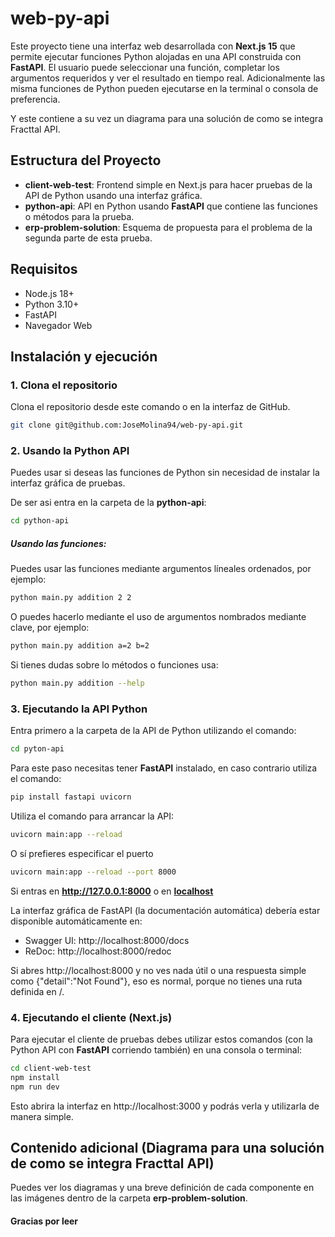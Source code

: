 # web-py-api

Este proyecto tiene una interfaz web desarrollada con **Next.js 15** que permite ejecutar funciones Python alojadas en una API construida con **FastAPI**. El usuario puede seleccionar una función, completar los argumentos requeridos y ver el resultado en tiempo real. Adicionalmente las misma funciones de Python pueden ejecutarse en la terminal o consola de preferencia.

Y este contiene a su vez un diagrama para una solución de como se integra Fracttal API.

## Estructura del Proyecto

- **client-web-test**: Frontend simple en Next.js para hacer pruebas de la API de Python usando una interfaz gráfica.
- **python-api**: API en Python usando **FastAPI** que contiene las funciones o métodos para la prueba.
- **erp-problem-solution**: Esquema de propuesta para el problema de la segunda parte de esta prueba.

## Requisitos

- Node.js 18+
- Python 3.10+
- FastAPI
- Navegador Web

## Instalación y ejecución

### 1. Clona el repositorio

Clona el repositorio desde este comando o en la interfaz de GitHub.

```bash
git clone git@github.com:JoseMolina94/web-py-api.git
```

### 2. Usando la Python API

Puedes usar si deseas las funciones de Python sin necesidad de instalar la interfaz gráfica de pruebas.

De ser asi entra en la carpeta de la **python-api**:

```bash
cd python-api
```

##### **Usando las funciones**:

Puedes usar las funciones mediante argumentos líneales ordenados, por ejemplo:

```bash
python main.py addition 2 2
```

O puedes hacerlo mediante el uso de argumentos nombrados mediante clave, por ejemplo:

```bash
python main.py addition a=2 b=2
```

Si tienes dudas sobre lo métodos o funciones usa:

```bash
python main.py addition --help
```

### 3. Ejecutando la API Python

Entra primero a la carpeta de la API de Python utilizando el comando:

```bash
cd pyton-api
```

Para este paso necesitas tener **FastAPI** instalado, en caso contrario utiliza el comando:

```bash
pip install fastapi uvicorn
```

Utiliza el comando para arrancar la API: 

```bash
uvicorn main:app --reload
```
O sí prefieres especificar el puerto

```bash
uvicorn main:app --reload --port 8000
```

Si entras en **http://127.0.0.1:8000** o en **[localhost](http://localhost:8000/)**

La interfaz gráfica de FastAPI (la documentación automática) debería estar disponible automáticamente en:

- Swagger UI: http://localhost:8000/docs
- ReDoc: http://localhost:8000/redoc

Si abres http://localhost:8000 y no ves nada útil o una respuesta simple como {"detail":"Not Found"}, eso es normal, porque no tienes una ruta definida en /.

### 4. Ejecutando el cliente (Next.js)

Para ejecutar el cliente de pruebas debes utilizar estos comandos (con la Python API con **FastAPI** corriendo también) en una consola o terminal:

```bash
cd client-web-test
npm install
npm run dev
```

Esto abrira la interfaz en http://localhost:3000 y podrás verla y utilizarla de manera simple.

## Contenido adicional (Diagrama para una solución de como se integra Fracttal API)

Puedes ver los diagramas y una breve definición de cada componente en las imágenes dentro de la carpeta **erp-problem-solution**.


#### Gracias por leer